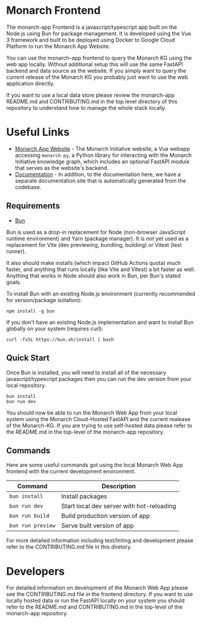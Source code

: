 # Monarch Frontend

The monarch-app Frontend is a javascript/typescript app built on the Node.js using Bun for package management. It is developed using the Vue 3 framework and built to be deployed using Docker to Google Cloud Platform to run the Monarch App Website.

You can use the monarch-app frontend to query the Monarch KG using the web app locally. Without additional setup this will use the same FastAPI backend and data source as the website. If you simply want to query the current release of the Monarch KG you probably just want to use the web application directly.

If you want to use a local data store please review the monarch-app README.md and CONTRIBUTING.md in the top level directory of this repository to understand how to manage the whole stack locally.

# Useful Links

- [Monarch App Website](https://next.monarchinitiative.org/) - The Monarch Initiative website, a Vue webapp accessing `monarch-py`, a Python library for interacting with the Monarch Initiative knowledge graph, which includes an optional FastAPI module that serves as the website's backend.
- [Documentation](https://monarch-initiative.github.io/monarch-documentation/) - In addition, to the documentation here, we have a separate documentation site that is automatically generated from the codebase.

## Requirements

- [Bun](https://bun.sh/)

Bun is used as a drop-in replacement for Node (non-browser JavaScript runtime environment) and Yarn (package manager).
It is _not_ yet used as a replacement for Vite (dev previewing, bundling, building) or Vitest (test runner).

It also should make installs (which impact GitHub Actions quota) much faster, and anything that runs locally (like Vite and Vitest) a bit faster as well. Anything that works in Node should also work in Bun, per Bun's stated goals.

To install Bun with an existing Node.js environment (currently recommended for version/package isolation):

```
npm install -g bun
```

If you don't have an existing Node.js implementation and want to install Bun globally on your system (requires curl):

```
curl -fsSL https://bun.sh/install | bash
```

## Quick Start

Once Bun is installed, you will need to install all of the necessary javascript/typescript packages then you can run the dev version from your local repository.

```
bun install
bun run dev
```

You should now be able to run the Monarch Web App from your local system using the Monarch Cloud-Hosted FastAPI and the current realease of the Monarch-KG. If you are trying to use self-hosted data please refer to the README.md in the top-level of the monarch-app repository.

## Commands

Here are some useful commands got using the local Monarch Web App frontend with the current development environment.

| Command           | Description                               |
| ----------------- | ----------------------------------------- |
| `bun install`     | Install packages                          |
| `bun run dev`     | Start local dev server with hot-reloading |
| `bun run build`   | Build production version of app           |
| `bun run preview` | Serve built version of app                |

For more detailed information including test/linting and development please refer to the CONTRIBUTING.md file in this diretory.

# Developers

For detailed information on development of the Monarch Web App please see the CONTRIBUTING.md file in the frontend directory. If you want to use locally hosted data or run the FastAPI locally on your system you should refer to the README.md and CONTRIBUTING.md in the top-level of the monarch-app repository.
